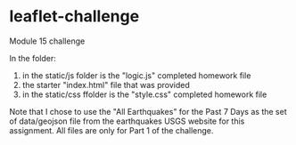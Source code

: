 # leaflet-challenge
Module 15 challenge

In the folder:
1. in the static/js folder is the "logic.js" completed homework file
2. the starter "index.html" file that was provided
3. in the static/css ffolder is the "style.css" completed homework file

Note that I chose to use the "All Earthquakes" for the Past 7 Days as the set of data/geojson file from the earthquakes USGS website for this assignment. All files are only for Part 1 of the challenge.